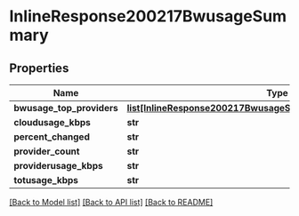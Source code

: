# InlineResponse200217BwusageSummary

## Properties
Name | Type | Description | Notes
------------ | ------------- | ------------- | -------------
**bwusage_top_providers** | [**list[InlineResponse200217BwusageSummaryBwusageTopProviders]**](InlineResponse200217BwusageSummaryBwusageTopProviders.md) |  | [optional] 
**cloudusage_kbps** | **str** |  | [optional] 
**percent_changed** | **str** |  | [optional] 
**provider_count** | **str** |  | [optional] 
**providerusage_kbps** | **str** |  | [optional] 
**totusage_kbps** | **str** |  | [optional] 

[[Back to Model list]](../README.md#documentation-for-models) [[Back to API list]](../README.md#documentation-for-api-endpoints) [[Back to README]](../README.md)


